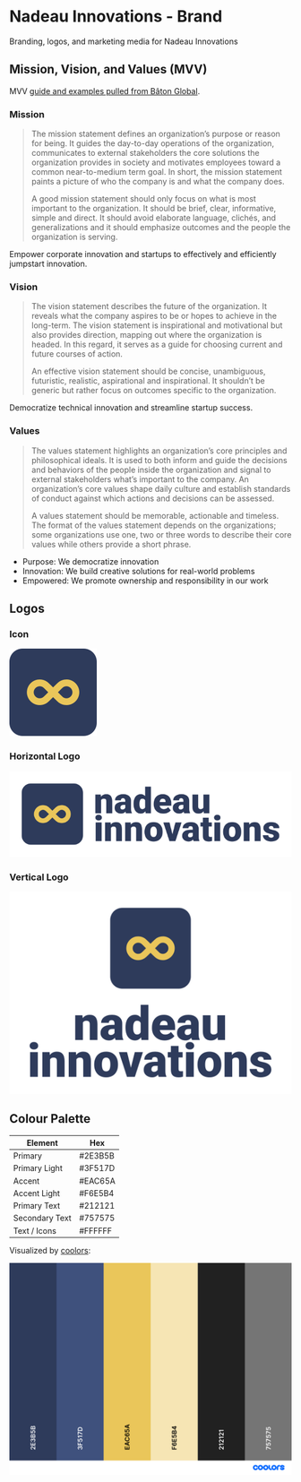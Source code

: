 # Nadeau Innovations - Brand

Branding, logos, and marketing media for Nadeau Innovations

## Mission, Vision, and Values (MVV)

MVV [guide and examples pulled from Bâton Global](https://www.batonglobal.com/post/how-to-write-mission-vision-and-values-statements-with-examples).

### Mission

> The mission statement defines an organization’s purpose or reason for being.
> It guides the day-to-day operations of the organization, communicates to external stakeholders the core solutions the organization provides in society and motivates employees toward a common near-to-medium term goal.
> In short, the mission statement paints a picture of who the company is and what the company does.
>
> A good mission statement should only focus on what is most important to the organization.
> It should be brief, clear, informative, simple and direct.
> It should avoid elaborate language, clichés, and generalizations and it should emphasize outcomes and the people the organization is serving.

Empower corporate innovation and startups to effectively and efficiently jumpstart innovation.

### Vision

> The vision statement describes the future of the organization.
> It reveals what the company aspires to be or hopes to achieve in the long-term.
> The vision statement is inspirational and motivational but also provides direction, mapping out where the organization is headed.
> In this regard, it serves as a guide for choosing current and future courses of action.
>
> An effective vision statement should be concise, unambiguous, futuristic, realistic, aspirational and inspirational.
> It shouldn’t be generic but rather focus on outcomes specific to the organization.

Democratize technical innovation and streamline startup success.

### Values

> The values statement highlights an organization’s core principles and philosophical ideals.
> It is used to both inform and guide the decisions and behaviors of the people inside the organization and signal to external stakeholders what’s important to the company.
> An organization’s core values shape daily culture and establish standards of conduct against which actions and decisions can be assessed.
>
> A values statement should be memorable, actionable and timeless.
> The format of the values statement depends on the organizations; some organizations use one, two or three words to describe their core values while others provide a short phrase.

- Purpose: We democratize innovation
- Innovation: We build creative solutions for real-world problems
- Empowered: We promote ownership and responsibility in our work

## Logos

### Icon

![Logo](media/png/logo-icon_LOGO-COLOUR.png)

### Horizontal Logo

![Horizontal logo](media/png/logo_H-COLOUR.png)

### Vertical Logo

![Vertical logo](media/png/logo_V-COLOUR.png)


## Colour Palette

| Element        | Hex     |
| -------------- | ------- |
| Primary        | #2E3B5B |
| Primary Light  | #3F517D |
| Accent         | #EAC65A |
| Accent Light   | #F6E5B4 |
| Primary Text   | #212121 |
| Secondary Text | #757575 |
| Text / Icons   | #FFFFFF |

Visualized by [coolors](https://coolors.co/2e3b5b-3f517d-eac65a-f6e5b4-212121-757575):

![Palette](palette.png)
